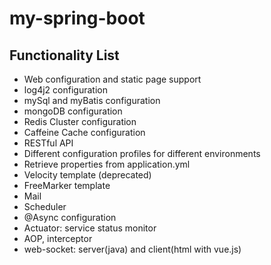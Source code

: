 # my-spring-boot

## Functionality List
- Web configuration and static page support 
- log4j2 configuration
- mySql and myBatis configuration
- mongoDB configuration
- Redis Cluster configuration
- Caffeine Cache configuration
- RESTful API
- Different configuration profiles for different environments
- Retrieve properties from application.yml
- Velocity template (deprecated)
- FreeMarker template
- Mail
- Scheduler
- @Async configuration
- Actuator: service status monitor
- AOP, interceptor
- web-socket: server(java) and client(html with vue.js)
